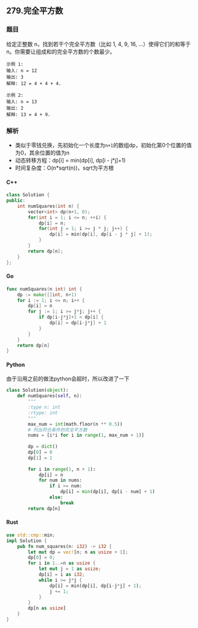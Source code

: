## 279.完全平方数

### 题目
给定正整数 n，找到若干个完全平方数（比如 1, 4, 9, 16, ...）使得它们的和等于 n。你需要让组成和的完全平方数的个数最少。

```
示例 1:
输入: n = 12
输出: 3 
解释: 12 = 4 + 4 + 4.
```

```
示例 2:
输入: n = 13
输出: 2
解释: 13 = 4 + 9.
```

### 解析
+ 类似于零钱兑换，先初始化一个长度为`n+1`的数组dp，初始化第0个位置的值为0，其余位置的值为n
+ 动态转移方程：dp[i] = min(dp[i], dp[i - j*j]+1)
+ 时间复杂度：O(n*sqrt(n))，sqrt为平方根

#### C++
```cpp
class Solution {
public:
    int numSquares(int n) {
        vector<int> dp(n+1, 0);
        for(int i = 1; i <= n; ++i) {
            dp[i] = n;
            for(int j = 1; i >= j * j; j++) {
                dp[i] = min(dp[i], dp[i - j * j] + 1);
            }
        }
        return dp[n];
    }
};
```

#### Go
```go
func numSquares(n int) int {
	dp := make([]int, n+1)
	for i := 1; i <= n; i++ {
		dp[i] = n
		for j := 1; i >= j*j; j++ {
			if dp[i-j*j]+1 < dp[i] {
				dp[i] = dp[i-j*j] + 1
			}
		}
	}
	return dp[n]
}
```

#### Python
由于沿用之前的做法python会超时，所以改进了一下
```python
class Solution(object):
    def numSquares(self, n):
        """
        :type n: int
        :rtype: int
        """
        max_num = int(math.floor(n ** 0.5))
        # 列出符合条件的完全平方数
        nums = [i*i for i in range(1, max_num + 1)]
        
        dp = dict()
        dp[0] = 0
        dp[1] = 1
        
        for i in range(1, n + 1):
            dp[i] = n
            for num in nums:
                if i >= num:
                    dp[i] = min(dp[i], dp[i - num] + 1)
                else:
                    break
        return dp[n]
```

#### Rust
```rust
use std::cmp::min;
impl Solution {
    pub fn num_squares(n: i32) -> i32 {
        let mut dp = vec![n; n as usize + 1];
        dp[0] = 0;
        for i in 1..=n as usize {
            let mut j = 1 as usize;
            dp[i] = i as i32;
            while i >= j*j {
                dp[i] = min(dp[i], dp[i-j*j] + 1);
                j += 1;
            }
        }
        dp[n as usize]
    }
}
```